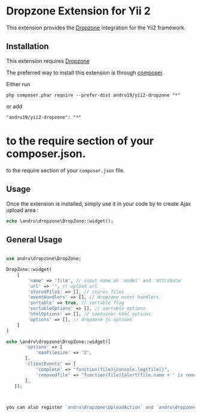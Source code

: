Dropzone Extension for Yii 2
==============================

This extension provides the [Dropzone](http://www.dropzonejs.com/) integration for the Yii2 framework.


Installation
------------

This extension requires [Dropzone](https://github.com/enyo/dropzone)

The preferred way to install this extension is through [composer](http://getcomposer.org/download/).

Either run

```
php composer.phar require --prefer-dist andru19/yii2-dropzone "*"
```

or add

```
"andru19/yii2-dropzone": "*"
```


to the require section of your composer.json.
=======
to the require section of your `composer.json` file.


Usage
-----

Once the extension is installed, simply use it in your code by to create Ajax upload area :

```php
echo \andru\dropzone\DropZone::widget();
```



General Usage
-------------

```php

use andru\dropzone\DropZone;

DropZone::widget(
    [
        'name' => 'file', // input name or 'model' and 'attribute'
        'url' => '', // upload url
        'storedFiles' => [], // stores files
        'eventHandlers' => [], // dropzone event handlers
        'sortable' => true, // sortable flag
        'sortableOptions' => [], // sortable options
        'htmlOptions' => [], // container html options
        'options' => [], // dropzone js options
    ]
)

echo \andru\dropzone\DropZone::widget([
       'options' => [
           'maxFilesize' => '2',
       ],
       'clientEvents' => [
           'complete' => "function(file){console.log(file)}",
           'removedfile' => "function(file){alert(file.name + ' is removed')}"
       ],
   ]);



you can also register `andru\dropzone\UploadAction` and `andru\dropzone\RemoveAction` actions in your controller
